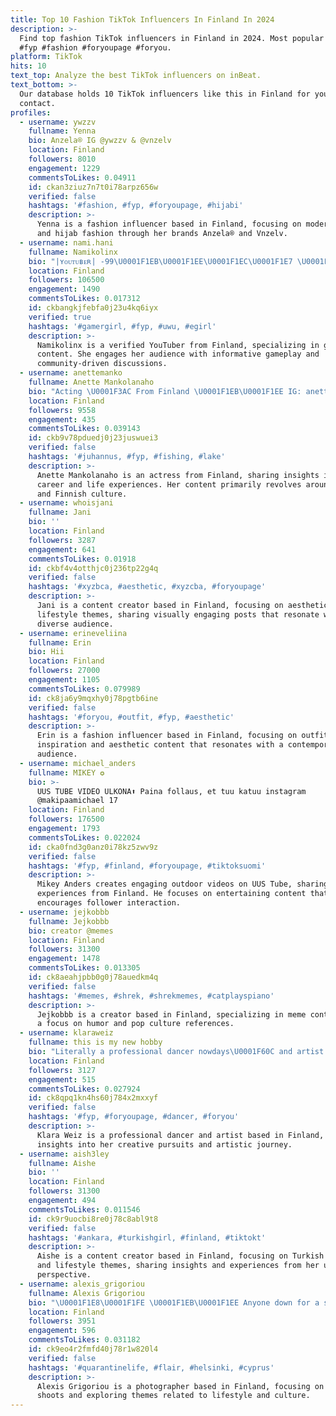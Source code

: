 ```yaml
---
title: Top 10 Fashion TikTok Influencers In Finland In 2024
description: >-
  Find top fashion TikTok influencers in Finland in 2024. Most popular hashtags:
  #fyp #fashion #foryoupage #foryou.
platform: TikTok
hits: 10
text_top: Analyze the best TikTok influencers on inBeat.
text_bottom: >-
  Our database holds 10 TikTok influencers like this in Finland for you to
  contact.
profiles:
  - username: ywzzv
    fullname: Yenna
    bio: Anzela® IG @ywzzv & @vnzelv
    location: Finland
    followers: 8010
    engagement: 1229
    commentsToLikes: 0.04911
    id: ckan3ziuz7n7t0i78arpz656w
    verified: false
    hashtags: '#fashion, #fyp, #foryoupage, #hijabi'
    description: >-
      Yenna is a fashion influencer based in Finland, focusing on modern styles
      and hijab fashion through her brands Anzela® and Vnzelv.
  - username: nami.hani
    fullname: Namikolinx
    bio: "|ʏᴏᴜᴛᴜʙᴇʀ| -99\U0001F1EB\U0001F1EE\U0001F1EC\U0001F1E7 \U0001F495 ɪ ᴅᴏɴ'ᴛ ʜᴀᴠᴇ ᴏᴛʜᴇʀ ᴛᴛ ᴀᴄᴄᴏᴜɴᴛs"
    location: Finland
    followers: 106500
    engagement: 1490
    commentsToLikes: 0.017312
    id: ckbangkjfebfa0j23u4kq6iyx
    verified: true
    hashtags: '#gamergirl, #fyp, #uwu, #egirl'
    description: >-
      Namikolinx is a verified YouTuber from Finland, specializing in gaming
      content. She engages her audience with informative gameplay and
      community-driven discussions.
  - username: anettemanko
    fullname: Anette Mankolanaho
    bio: "Acting \U0001F3AC From Finland \U0001F1EB\U0001F1EE IG: anettemanko"
    location: Finland
    followers: 9558
    engagement: 435
    commentsToLikes: 0.039143
    id: ckb9v78pduedj0j23juswuei3
    verified: false
    hashtags: '#juhannus, #fyp, #fishing, #lake'
    description: >-
      Anette Mankolanaho is an actress from Finland, sharing insights into her
      career and life experiences. Her content primarily revolves around acting
      and Finnish culture.
  - username: whoisjani
    fullname: Jani
    bio: ''
    location: Finland
    followers: 3287
    engagement: 641
    commentsToLikes: 0.01918
    id: ckbf4v4otthjc0j236tp22g4q
    verified: false
    hashtags: '#xyzbca, #aesthetic, #xyzcba, #foryoupage'
    description: >-
      Jani is a content creator based in Finland, focusing on aesthetics and
      lifestyle themes, sharing visually engaging posts that resonate with a
      diverse audience.
  - username: erineveliina
    fullname: Erin
    bio: Hii
    location: Finland
    followers: 27000
    engagement: 1105
    commentsToLikes: 0.079989
    id: ck8ja6y9mqxhy0j78pgtb6ine
    verified: false
    hashtags: '#foryou, #outfit, #fyp, #aesthetic'
    description: >-
      Erin is a fashion influencer based in Finland, focusing on outfit
      inspiration and aesthetic content that resonates with a contemporary
      audience.
  - username: michael_anders
    fullname: MIKEY ✪
    bio: >-
      UUS TUBE VIDEO ULKONA⬆️ Paina follaus, et tuu katuu instagram
      @makipaamichael 17
    location: Finland
    followers: 176500
    engagement: 1793
    commentsToLikes: 0.022024
    id: cka0fnd3g0anz0i78kz5zwv9z
    verified: false
    hashtags: '#fyp, #finland, #foryoupage, #tiktoksuomi'
    description: >-
      Mikey Anders creates engaging outdoor videos on UUS Tube, sharing unique
      experiences from Finland. He focuses on entertaining content that
      encourages follower interaction.
  - username: jejkobbb
    fullname: Jejkobbb
    bio: creator @memes
    location: Finland
    followers: 31300
    engagement: 1478
    commentsToLikes: 0.013305
    id: ck8aeahjpbb0g0j78auedkm4q
    verified: false
    hashtags: '#memes, #shrek, #shrekmemes, #catplayspiano'
    description: >-
      Jejkobbb is a creator based in Finland, specializing in meme content with
      a focus on humor and pop culture references.
  - username: klaraweiz
    fullname: this is my new hobby
    bio: "Literally a professional dancer nowdays\U0001F60C and artist too\U0001F609 im just pranking!\U0001F9AB"
    location: Finland
    followers: 3127
    engagement: 515
    commentsToLikes: 0.027924
    id: ck8qpq1kn4hs60j784x2mxxyf
    verified: false
    hashtags: '#fyp, #foryoupage, #dancer, #foryou'
    description: >-
      Klara Weiz is a professional dancer and artist based in Finland, sharing
      insights into her creative pursuits and artistic journey.
  - username: aish3ley
    fullname: Aishe
    bio: ''
    location: Finland
    followers: 31300
    engagement: 494
    commentsToLikes: 0.011546
    id: ck9r9uocbi8re0j78c8abl9t8
    verified: false
    hashtags: '#ankara, #turkishgirl, #finland, #tiktokt'
    description: >-
      Aishe is a content creator based in Finland, focusing on Turkish culture
      and lifestyle themes, sharing insights and experiences from her unique
      perspective.
  - username: alexis_grigoriou
    fullname: Alexis Grigoriou
    bio: "\U0001F1E8\U0001F1FE \U0001F1EB\U0001F1EE Anyone down for a shoot? \U0001F4F8 @al3xgrigoriou"
    location: Finland
    followers: 3951
    engagement: 596
    commentsToLikes: 0.031182
    id: ck9eo4r2fmfd40j78r1w820l4
    verified: false
    hashtags: '#quarantinelife, #flair, #helsinki, #cyprus'
    description: >-
      Alexis Grigoriou is a photographer based in Finland, focusing on creative
      shoots and exploring themes related to lifestyle and culture.
---
```


